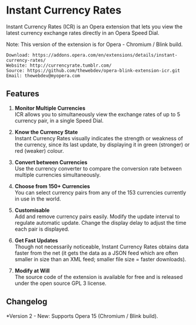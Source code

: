 ﻿# Instant Currency Rates

Instant Currency Rates (ICR) is an Opera extension that lets you view the latest currency exchange rates directly in an Opera Speed Dial.  

Note: This version of the extension is for Opera - Chromium / Blink build.

	Download: https://addons.opera.com/en/extensions/details/instant-currency-rates/
	Website: http://currencyrate.tumblr.com/
	Source: https://github.com/thewebdev/opera-blink-extension-icr.git
	Email: thewebdev@myopera.com

## Features

1. **Monitor Multiple Currencies**  
ICR allows you to simultaneously view the exchange rates of up to 5 currency pair, in a single Speed Dial. 

2. **Know the Currency State**  
Instant Currency Rates visually indicates the strength or weakness of the currency, since its last update, by displaying it in green (stronger) or red (weaker) colour. 

3. **Convert between Currencies**  
Use the currency converter to compare the conversion rate between multiple currencies simultaneously.

4. **Choose from 150+ Currencies**  
You can select currency pairs from any of the 153 currencies currently in use in the world. 

5. **Customisable**  
Add and remove currency pairs easily. Modify the update interval to regulate automatic update. Change the display delay to adjust the time each pair is displayed.

6. **Get Fast Updates**  
Though not necessarily noticeable, Instant Currency Rates obtains data faster from the net (it gets the data as a JSON feed which are often smaller in size than an XML feed; smaller file size = faster downloads).

7. **Modify at Will**  
The source code of the extension is available for free and is released under the open source GPL 3 license.

## Changelog  

*Version 2 -
New: Supports Opera 15 (Chromium / Blink build). 
